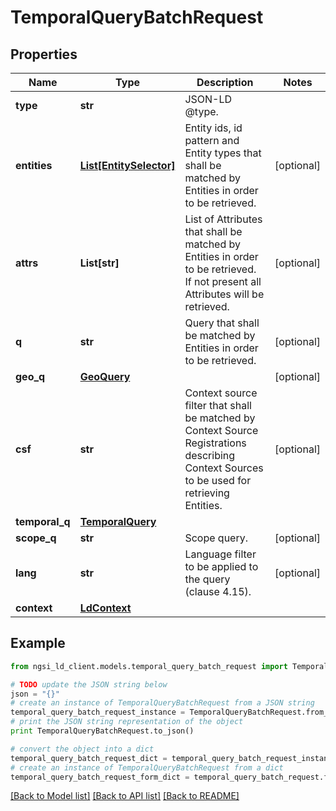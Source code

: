 # TemporalQueryBatchRequest


## Properties
Name | Type | Description | Notes
------------ | ------------- | ------------- | -------------
**type** | **str** | JSON-LD @type.  | 
**entities** | [**List[EntitySelector]**](EntitySelector.md) | Entity ids, id pattern and Entity types that shall be matched by Entities in order to be retrieved.  | [optional] 
**attrs** | **List[str]** | List of Attributes that shall be matched by Entities in order to be retrieved. If not present all Attributes will be retrieved.  | [optional] 
**q** | **str** | Query that shall be matched by Entities in order to be retrieved.  | [optional] 
**geo_q** | [**GeoQuery**](GeoQuery.md) |  | [optional] 
**csf** | **str** | Context source filter that shall be matched by Context Source Registrations describing Context Sources to be used for retrieving Entities.  | [optional] 
**temporal_q** | [**TemporalQuery**](TemporalQuery.md) |  | 
**scope_q** | **str** | Scope query. | [optional] 
**lang** | **str** | Language filter to be applied to the query (clause 4.15). | [optional] 
**context** | [**LdContext**](LdContext.md) |  | 

## Example

```python
from ngsi_ld_client.models.temporal_query_batch_request import TemporalQueryBatchRequest

# TODO update the JSON string below
json = "{}"
# create an instance of TemporalQueryBatchRequest from a JSON string
temporal_query_batch_request_instance = TemporalQueryBatchRequest.from_json(json)
# print the JSON string representation of the object
print TemporalQueryBatchRequest.to_json()

# convert the object into a dict
temporal_query_batch_request_dict = temporal_query_batch_request_instance.to_dict()
# create an instance of TemporalQueryBatchRequest from a dict
temporal_query_batch_request_form_dict = temporal_query_batch_request.from_dict(temporal_query_batch_request_dict)
```
[[Back to Model list]](../README.md#documentation-for-models) [[Back to API list]](../README.md#documentation-for-api-endpoints) [[Back to README]](../README.md)


